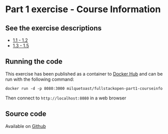 # Part 1 exercise - Course Information

## See the exercise descriptions

  - [1.1 - 1.2](https://fullstackopen.com/en/part1/introduction_to_react#exercises-1-1-1-2)
  - [1.3 - 1.5](https://fullstackopen.com/en/part1/java_script#exercises-1-3-1-5)


## Running the code

This exercise has been published as a container to [Docker Hub](https://hub.docker.com/r/milquetoast/fullstackopen-part1-courseinfo)
and can be run with the following command:

```
docker run -d -p 8080:3000 milquetoast/fullstackopen-part1-courseinfo
```

Then connect to `http://localhost:8080` in a web browser

## Source code 

Available on [Github](https://github.com/dallasyoung/fullstackopen)